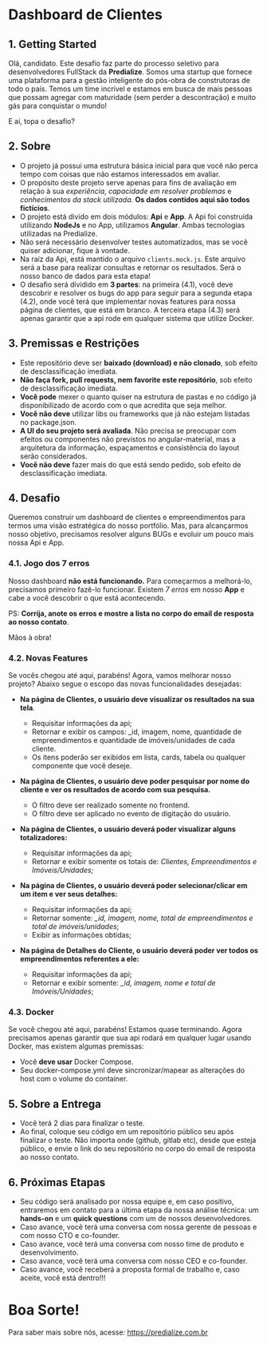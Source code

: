 # Dashboard de Clientes

## 1. Getting Started
Olá, candidato. Este desafio faz parte do processo seletivo para desenvolvedores FullStack da **Predialize**. Somos uma startup que fornece uma plataforma para a gestão inteligente do pós-obra de construtoras de todo o país. 
Temos um time incrível e estamos em busca de mais pessoas que possam agregar com maturidade (sem perder a descontração) e muito gás para conquistar o mundo!

E aí, topa o desafio?

## 2. Sobre
- O projeto já possui uma estrutura básica inicial para que você não perca tempo com coisas que não estamos interessados em avaliar.
- O propósito deste projeto serve apenas para fins de avaliação em relação à sua _experiência_, _capacidade em resolver problemas_ e _conhecimentos da stack utilizada._ **Os dados contidos aqui são todos fictícios**.
- O projeto está divido em dois módulos: **Api** e **App**. A Api foi construída utilizando **NodeJs** e no App, utilizamos **Angular**. Ambas tecnologias utilizadas na Predialize.
- Não será necessário desenvolver testes automatizados, mas se você quiser adicionar, fique à vontade.
- Na raíz da Api, está mantido o arquivo `clients.mock.js`. Este arquivo será a base para realizar consultas e retornar os resultados. Será o nosso banco de dados para esta etapa!
- O desafio será dividido em **3 partes**: na primeira (4.1), você deve descobrir e resolver os bugs do app para seguir para a segunda etapa (4.2), onde você terá que implementar novas features para nossa página de clientes, que está em branco. A terceira etapa (4.3) será apenas garantir que a api rode em qualquer sistema que utilize Docker. 

## 3. Premissas e Restrições
- Este repositório deve ser **baixado (download) e não clonado**, sob efeito de desclassificação imediata.
- **Não faça fork, pull requests, nem favorite este repositório**, sob efeito de desclassificação imediata.
- **Você pode** mexer o quanto quiser na estrutura de pastas e no código já disponibilizado de acordo com o que acredita que seja melhor.
- **Você não deve** utilizar libs ou frameworks que já não estejam listadas no package.json.
- **A UI do seu projeto será avaliada**. Não precisa se preocupar com efeitos ou componentes não previstos no angular-material, mas a arquitetura da informação, espaçamentos e consistência do layout serão considerados.
- **Você não deve** fazer mais do que está sendo pedido, sob efeito de desclassificação imediata.

## 4. Desafio
Queremos construir um dashboard de clientes e empreendimentos para termos uma visão estratégica do nosso portfólio. Mas, para alcançarmos nosso objetivo, precisamos resolver alguns BUGs e evoluir um pouco mais nossa Api e App.

### 4.1. Jogo dos 7 erros

Nosso dashboard **não está funcionando.** Para começarmos a melhorá-lo, precisamos primeiro fazê-lo funcionar. Existem _7 erros_ em nosso **App** e cabe a você descobrir o que está acontecendo.

PS: **Corrija, anote os erros e mostre a lista no corpo do email de resposta ao nosso contato**.

Mãos à obra!

### 4.2. Novas Features

Se vocês chegou até aqui, parabéns! Agora, vamos melhorar nosso projeto? Abaixo segue o escopo das novas funcionalidades desejadas:

- **Na página de Clientes, o usuário deve visualizar os resultados na sua tela**.
  - Requisitar informações da api;
  - Retornar e exibir os campos: _id, imagem, nome, quantidade de empreendimentos e quantidade de imóveis/unidades de cada cliente.
  - Os itens poderão ser exibidos em lista, cards, tabela ou qualquer componente que você deseje.
    
- **Na página de Clientes, o usuário deve poder pesquisar por nome do cliente e ver os resultados de acordo com sua pesquisa.**
  - O filtro deve ser realizado somente no frontend.
  - O filtro deve ser aplicado no evento de digitação do usuário.
    
- **Na página de Clientes, o usuário deverá poder visualizar alguns totalizadores:**
  - Requisitar informações da api;
  - Retornar e exibir somente os totais de: _Clientes, Empreendimentos e Imóveis/Unidades;_
    
- **Na página de Clientes, o usuário deverá poder selecionar/clicar em um item e ver seus detalhes:**
  - Requisitar informações da api;
  - Retornar somente: _\_id, imagem, nome, total de empreendimentos e total de imóveis/unidades_;
  - Exibir as informações obtidas;

- **Na página de Detalhes do Cliente, o usuário deverá poder ver todos os empreendimentos referentes a ele:**
  - Requisitar informações da api;
  - Retornar e exibir somente: _\_id, imagem, nome e total de Imóveis/Unidades_;

### 4.3. Docker
Se você chegou até aqui, parabéns! Estamos quase terminando. Agora precisamos apenas garantir que sua api rodará em qualquer lugar usando Docker, mas existem algumas premissas:
- Você **deve usar** Docker Compose.
- Seu docker-compose.yml deve sincronizar/mapear as alterações do host com o volume do container.
 
## 5. Sobre a Entrega
- Você terá 2 dias para finalizar o teste.
- Ao final, coloque seu código em um repositório público seu após finalizar o teste. Não importa onde (github, gitlab etc), desde que esteja público, e envie o link do seu repositório no corpo do email de resposta ao nosso contato.

## 6. Próximas Etapas
- Seu código será analisado por nossa equipe e, em caso positivo, entraremos em contato para a última etapa da nossa análise técnica: um **hands-on** e um **quick questions** com um de nossos desenvolvedores.
- Caso avance, você terá uma conversa com nossa gerente de pessoas e com nosso CTO e co-founder.
- Caso avance, você terá uma conversa com nosso time de produto e desenvolvimento.
- Caso avance, você terá uma conversa com nosso CEO e co-founder.
- Caso avance, você receberá a proposta formal de trabalho e, caso aceite, você está dentro!!!

# Boa Sorte!
Para saber mais sobre nós, acesse: https://predialize.com.br
